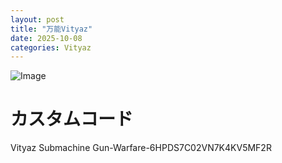 ```yaml
---
layout: post
title: "万能Vityaz"
date: 2025-10-08
categories: Vityaz
---
```


![Image](https://github.com/user-attachments/assets/0d21d5a9-f1e3-487f-97cc-3f73e42329f0)

# カスタムコード

Vityaz Submachine Gun-Warfare-6HPDS7C02VN7K4KV5MF2R

